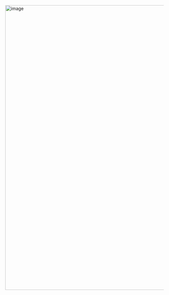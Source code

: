 <img width="1844" height="905" alt="image" src="https://github.com/user-attachments/assets/e84ac800-1fff-4a0d-ac9a-054d0749066f" />
